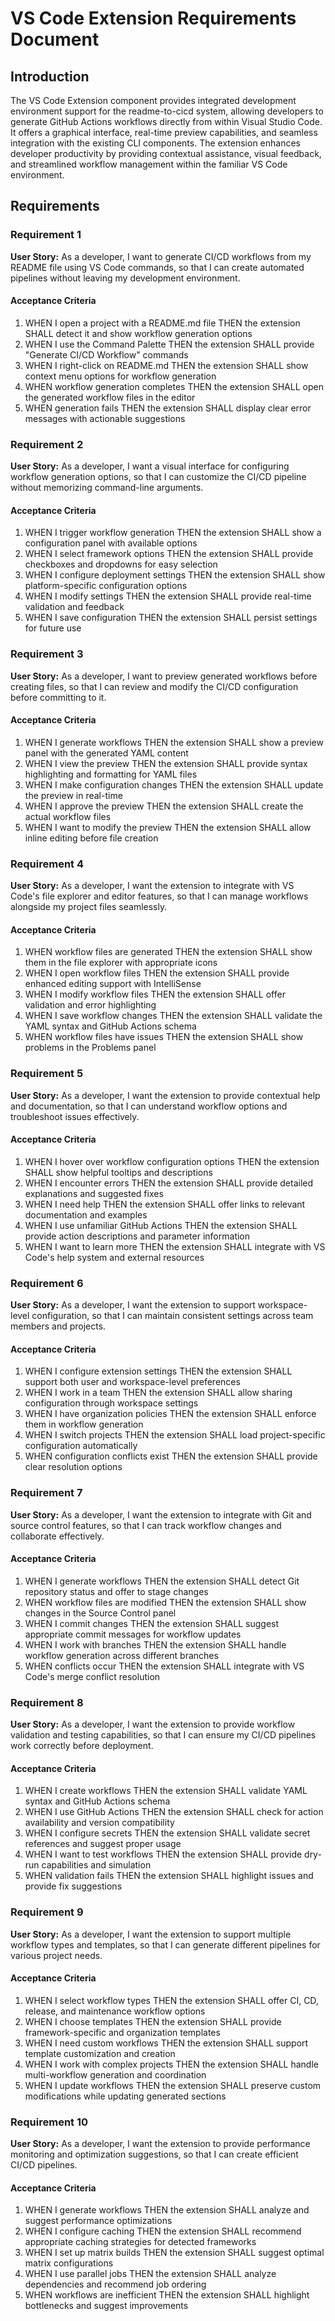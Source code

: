 # VS Code Extension Requirements Document

## Introduction

The VS Code Extension component provides integrated development environment support for the readme-to-cicd system, allowing developers to generate GitHub Actions workflows directly from within Visual Studio Code. It offers a graphical interface, real-time preview capabilities, and seamless integration with the existing CLI components. The extension enhances developer productivity by providing contextual assistance, visual feedback, and streamlined workflow management within the familiar VS Code environment.

## Requirements

### Requirement 1

**User Story:** As a developer, I want to generate CI/CD workflows from my README file using VS Code commands, so that I can create automated pipelines without leaving my development environment.

#### Acceptance Criteria

1. WHEN I open a project with a README.md file THEN the extension SHALL detect it and show workflow generation options
2. WHEN I use the Command Palette THEN the extension SHALL provide "Generate CI/CD Workflow" commands
3. WHEN I right-click on README.md THEN the extension SHALL show context menu options for workflow generation
4. WHEN workflow generation completes THEN the extension SHALL open the generated workflow files in the editor
5. WHEN generation fails THEN the extension SHALL display clear error messages with actionable suggestions

### Requirement 2

**User Story:** As a developer, I want a visual interface for configuring workflow generation options, so that I can customize the CI/CD pipeline without memorizing command-line arguments.

#### Acceptance Criteria

1. WHEN I trigger workflow generation THEN the extension SHALL show a configuration panel with available options
2. WHEN I select framework options THEN the extension SHALL provide checkboxes and dropdowns for easy selection
3. WHEN I configure deployment settings THEN the extension SHALL show platform-specific configuration options
4. WHEN I modify settings THEN the extension SHALL provide real-time validation and feedback
5. WHEN I save configuration THEN the extension SHALL persist settings for future use

### Requirement 3

**User Story:** As a developer, I want to preview generated workflows before creating files, so that I can review and modify the CI/CD configuration before committing to it.

#### Acceptance Criteria

1. WHEN I generate workflows THEN the extension SHALL show a preview panel with the generated YAML content
2. WHEN I view the preview THEN the extension SHALL provide syntax highlighting and formatting for YAML files
3. WHEN I make configuration changes THEN the extension SHALL update the preview in real-time
4. WHEN I approve the preview THEN the extension SHALL create the actual workflow files
5. WHEN I want to modify the preview THEN the extension SHALL allow inline editing before file creation

### Requirement 4

**User Story:** As a developer, I want the extension to integrate with VS Code's file explorer and editor features, so that I can manage workflows alongside my project files seamlessly.

#### Acceptance Criteria

1. WHEN workflow files are generated THEN the extension SHALL show them in the file explorer with appropriate icons
2. WHEN I open workflow files THEN the extension SHALL provide enhanced editing support with IntelliSense
3. WHEN I modify workflow files THEN the extension SHALL offer validation and error highlighting
4. WHEN I save workflow changes THEN the extension SHALL validate the YAML syntax and GitHub Actions schema
5. WHEN workflow files have issues THEN the extension SHALL show problems in the Problems panel

### Requirement 5

**User Story:** As a developer, I want the extension to provide contextual help and documentation, so that I can understand workflow options and troubleshoot issues effectively.

#### Acceptance Criteria

1. WHEN I hover over workflow configuration options THEN the extension SHALL show helpful tooltips and descriptions
2. WHEN I encounter errors THEN the extension SHALL provide detailed explanations and suggested fixes
3. WHEN I need help THEN the extension SHALL offer links to relevant documentation and examples
4. WHEN I use unfamiliar GitHub Actions THEN the extension SHALL provide action descriptions and parameter information
5. WHEN I want to learn more THEN the extension SHALL integrate with VS Code's help system and external resources

### Requirement 6

**User Story:** As a developer, I want the extension to support workspace-level configuration, so that I can maintain consistent settings across team members and projects.

#### Acceptance Criteria

1. WHEN I configure extension settings THEN the extension SHALL support both user and workspace-level preferences
2. WHEN I work in a team THEN the extension SHALL allow sharing configuration through workspace settings
3. WHEN I have organization policies THEN the extension SHALL enforce them in workflow generation
4. WHEN I switch projects THEN the extension SHALL load project-specific configuration automatically
5. WHEN configuration conflicts exist THEN the extension SHALL provide clear resolution options

### Requirement 7

**User Story:** As a developer, I want the extension to integrate with Git and source control features, so that I can track workflow changes and collaborate effectively.

#### Acceptance Criteria

1. WHEN I generate workflows THEN the extension SHALL detect Git repository status and offer to stage changes
2. WHEN workflow files are modified THEN the extension SHALL show changes in the Source Control panel
3. WHEN I commit changes THEN the extension SHALL suggest appropriate commit messages for workflow updates
4. WHEN I work with branches THEN the extension SHALL handle workflow generation across different branches
5. WHEN conflicts occur THEN the extension SHALL integrate with VS Code's merge conflict resolution

### Requirement 8

**User Story:** As a developer, I want the extension to provide workflow validation and testing capabilities, so that I can ensure my CI/CD pipelines work correctly before deployment.

#### Acceptance Criteria

1. WHEN I create workflows THEN the extension SHALL validate YAML syntax and GitHub Actions schema
2. WHEN I use GitHub Actions THEN the extension SHALL check for action availability and version compatibility
3. WHEN I configure secrets THEN the extension SHALL validate secret references and suggest proper usage
4. WHEN I want to test workflows THEN the extension SHALL provide dry-run capabilities and simulation
5. WHEN validation fails THEN the extension SHALL highlight issues and provide fix suggestions

### Requirement 9

**User Story:** As a developer, I want the extension to support multiple workflow types and templates, so that I can generate different pipelines for various project needs.

#### Acceptance Criteria

1. WHEN I select workflow types THEN the extension SHALL offer CI, CD, release, and maintenance workflow options
2. WHEN I choose templates THEN the extension SHALL provide framework-specific and organization templates
3. WHEN I need custom workflows THEN the extension SHALL support template customization and creation
4. WHEN I work with complex projects THEN the extension SHALL handle multi-workflow generation and coordination
5. WHEN I update workflows THEN the extension SHALL preserve custom modifications while updating generated sections

### Requirement 10

**User Story:** As a developer, I want the extension to provide performance monitoring and optimization suggestions, so that I can create efficient CI/CD pipelines.

#### Acceptance Criteria

1. WHEN I generate workflows THEN the extension SHALL analyze and suggest performance optimizations
2. WHEN I configure caching THEN the extension SHALL recommend appropriate caching strategies for detected frameworks
3. WHEN I set up matrix builds THEN the extension SHALL suggest optimal matrix configurations
4. WHEN I use parallel jobs THEN the extension SHALL analyze dependencies and recommend job ordering
5. WHEN workflows are inefficient THEN the extension SHALL highlight bottlenecks and suggest improvements